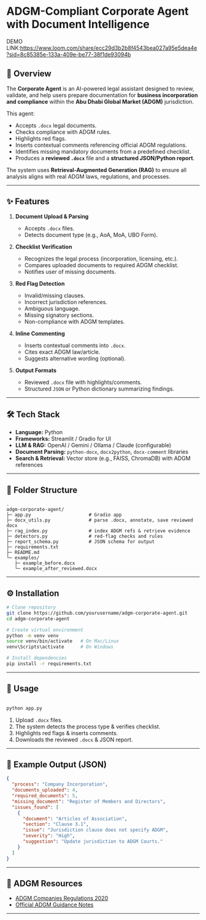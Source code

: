 # ADGM-Compliant Corporate Agent with Document Intelligence
DEMO LINK:https://www.loom.com/share/ecc29d3b2b8f4543bea027a95e5dea4e?sid=8c85385e-133a-409e-be77-38f1de93094b
## 📌 Overview
The **Corporate Agent** is an AI-powered legal assistant designed to review, validate, and help users prepare documentation for **business incorporation and compliance** within the **Abu Dhabi Global Market (ADGM)** jurisdiction.  

This agent:
- Accepts `.docx` legal documents.
- Checks compliance with ADGM rules.
- Highlights red flags.
- Inserts contextual comments referencing official ADGM regulations.
- Identifies missing mandatory documents from a predefined checklist.
- Produces a **reviewed `.docx`** file and a **structured JSON/Python report**.

The system uses **Retrieval-Augmented Generation (RAG)** to ensure all analysis aligns with real ADGM laws, regulations, and processes.

---

## ✨ Features
1. **Document Upload & Parsing**  
   - Accepts `.docx` files.  
   - Detects document type (e.g., AoA, MoA, UBO Form).  

2. **Checklist Verification**  
   - Recognizes the legal process (incorporation, licensing, etc.).  
   - Compares uploaded documents to required ADGM checklist.  
   - Notifies user of missing documents.

3. **Red Flag Detection**  
   - Invalid/missing clauses.  
   - Incorrect jurisdiction references.  
   - Ambiguous language.  
   - Missing signatory sections.  
   - Non-compliance with ADGM templates.

4. **Inline Commenting**  
   - Inserts contextual comments into `.docx`.  
   - Cites exact ADGM law/article.  
   - Suggests alternative wording (optional).

5. **Output Formats**  
   - Reviewed `.docx` file with highlights/comments.  
   - Structured `JSON` or Python dictionary summarizing findings.

---

## 🛠️ Tech Stack
- **Language:** Python  
- **Frameworks:** Streamlit / Gradio for UI  
- **LLM & RAG:** OpenAI / Gemini / Ollama / Claude (configurable)  
- **Document Parsing:** `python-docx`, `docx2python`, `docx-comment` libraries  
- **Search & Retrieval:** Vector store (e.g., FAISS, ChromaDB) with ADGM references  

---

## 📂 Folder Structure
```
.
adgm-corporate-agent/
├─ app.py                     # Gradio app
├─ docx_utils.py              # parse .docx, annotate, save reviewed docx
├─ rag_index.py               # index ADGM refs & retrieve evidence
├─ detectors.py               # red-flag checks and rules
├─ report_schema.py           # JSON schema for output
├─ requirements.txt
├─ README.md
└─ examples/
   ├─ example_before.docx
   └─ example_after_reviewed.docx
```

---

## ⚙️ Installation
```bash
# Clone repository
git clone https://github.com/yourusername/adgm-corporate-agent.git
cd adgm-corporate-agent

# Create virtual environment
python -m venv venv
source venv/bin/activate   # On Mac/Linux
venv\Scripts\activate      # On Windows

# Install dependencies
pip install -r requirements.txt
```

---

## 🚀 Usage
```bash

python app.py
```

1. Upload `.docx` files.  
2. The system detects the process type & verifies checklist.  
3. Highlights red flags & inserts comments.  
4. Downloads the reviewed `.docx` & JSON report.

---

## 📌 Example Output (JSON)
```json
{
  "process": "Company Incorporation",
  "documents_uploaded": 4,
  "required_documents": 5,
  "missing_document": "Register of Members and Directors",
  "issues_found": [
    {
      "document": "Articles of Association",
      "section": "Clause 3.1",
      "issue": "Jurisdiction clause does not specify ADGM",
      "severity": "High",
      "suggestion": "Update jurisdiction to ADGM Courts."
    }
  ]
}
```

---

## 📜 ADGM Resources
- [ADGM Companies Regulations 2020](https://www.adgm.com)
- [Official ADGM Guidance Notes](https://www.adgm.com)

---
